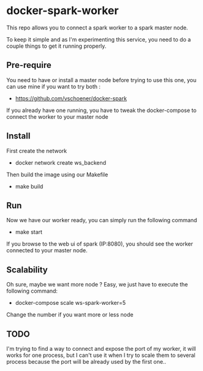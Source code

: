 # docker-spark-worker

This repo allows you to connect a spark worker to a spark master node.

To keep it simple and as I'm experimenting this service, you need to do a couple things to get it running properly.

## Pre-require
You need to have or install a master node before trying to use this one, you can use mine if you want to try both :
- https://github.com/vschoener/docker-spark

If you already have one running, you have to tweak the docker-compose to connect the worker to your master node

## Install

First create the network
- docker network create ws_backend

Then build the image using our Makefile
- make build

## Run

Now we have our worker ready, you can simply run the following command
- make start

If you browse to the web ui of spark (IP:8080), you should see the worker connected to your master node.

## Scalability

Oh sure, maybe we want more node ? Easy, we just have to execute the following command:
- docker-compose scale ws-spark-worker=5

Change the number if you want more or less node

## TODO

I'm trying to find a way to connect and expose the port of my worker, it will works for one process, but I can't use it when I try to scale
them to several process because the port will be already used by the first one..